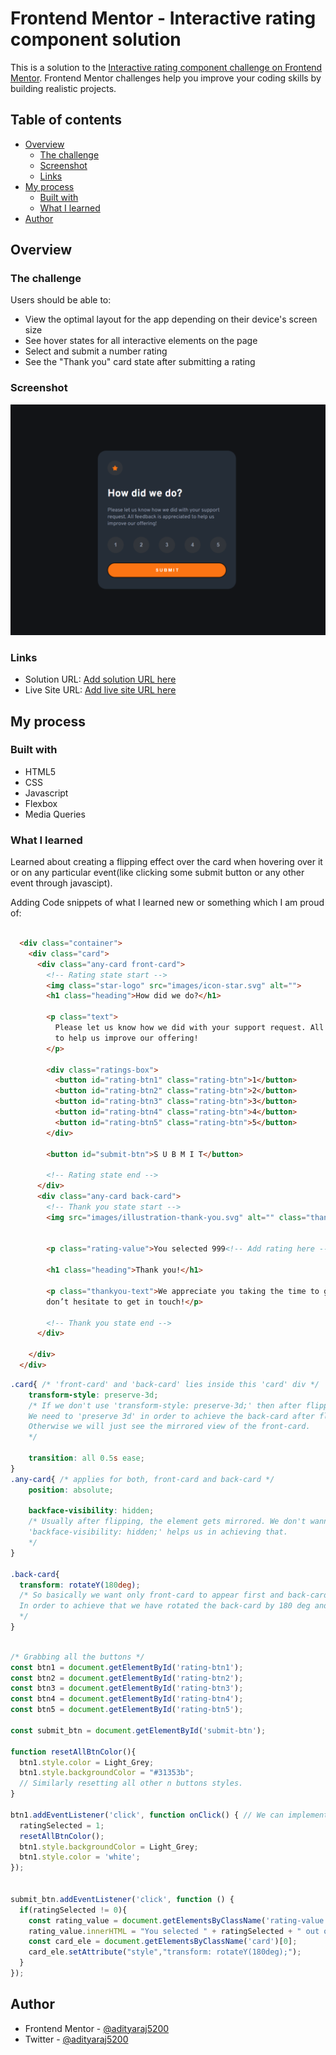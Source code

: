 # Frontend Mentor - Interactive rating component solution

This is a solution to the [Interactive rating component challenge on Frontend Mentor](https://www.frontendmentor.io/challenges/interactive-rating-component-koxpeBUmI). Frontend Mentor challenges help you improve your coding skills by building realistic projects. 

## Table of contents

- [Overview](#overview)
  - [The challenge](#the-challenge)
  - [Screenshot](#screenshot)
  - [Links](#links)
- [My process](#my-process)
  - [Built with](#built-with)
  - [What I learned](#what-i-learned)
- [Author](#author)


## Overview

### The challenge

Users should be able to:

- View the optimal layout for the app depending on their device's screen size
- See hover states for all interactive elements on the page
- Select and submit a number rating
- See the "Thank you" card state after submitting a rating

### Screenshot

![](./screenshot.jpg)

### Links

- Solution URL: [Add solution URL here](https://your-solution-url.com)
- Live Site URL: [Add live site URL here](https://your-live-site-url.com)

## My process

### Built with

- HTML5 
- CSS 
- Javascript
- Flexbox
- Media Queries

### What I learned

Learned about creating a flipping effect over the card when hovering over it or on any particular event(like clicking some submit button or any other event through javascipt).

Adding Code snippets of what I learned new or something which I am proud of: 

```html

  <div class="container">
    <div class="card">
      <div class="any-card front-card"> 
        <!-- Rating state start -->
        <img class="star-logo" src="images/icon-star.svg" alt="">
        <h1 class="heading">How did we do?</h1>

        <p class="text">
          Please let us know how we did with your support request. All feedback is appreciated
          to help us improve our offering!
        </p>

        <div class="ratings-box">
          <button id="rating-btn1" class="rating-btn">1</button>
          <button id="rating-btn2" class="rating-btn">2</button>
          <button id="rating-btn3" class="rating-btn">3</button>
          <button id="rating-btn4" class="rating-btn">4</button>
          <button id="rating-btn5" class="rating-btn">5</button>
        </div>

        <button id="submit-btn">S U B M I T</button>

        <!-- Rating state end -->
      </div>
      <div class="any-card back-card">
        <!-- Thank you state start -->
        <img src="images/illustration-thank-you.svg" alt="" class="thankyou-logo">

        
        <p class="rating-value">You selected 999<!-- Add rating here --> out of 5</p>
        
        <h1 class="heading">Thank you!</h1>
        
        <p class="thankyou-text">We appreciate you taking the time to give a rating. If you ever need more support,
        don’t hesitate to get in touch!</p>
        
        <!-- Thank you state end -->
      </div>

    </div>  
  </div>  

```
```css
.card{ /* 'front-card' and 'back-card' lies inside this 'card' div */
    transform-style: preserve-3d; 
    /* If we don't use 'transform-style: preserve-3d;' then after flipping front-card, back-card won't appear.
    We need to 'preserve 3d' in order to achieve the back-card after flipping. 
    Otherwise we will just see the mirrored view of the front-card.
    */

    transition: all 0.5s ease;
}
.any-card{ /* applies for both, front-card and back-card */
    position: absolute;

    backface-visibility: hidden;
    /* Usually after flipping, the element gets mirrored. We don't wanna see the mirrored view of the element after flipping it.
    'backface-visibility: hidden;' helps us in achieving that.
    */
}

.back-card{ 
  transform: rotateY(180deg);
  /* So basically we want only front-card to appear first and back-card should kind of lay behind the front-card. 
  In order to achieve that we have rotated the back-card by 180 deg and set 'backface-visibility: hidden;' so that its mirrored-view doesn't appear.
  */
}
```
```js

/* Grabbing all the buttons */
const btn1 = document.getElementById('rating-btn1');
const btn2 = document.getElementById('rating-btn2');
const btn3 = document.getElementById('rating-btn3');
const btn4 = document.getElementById('rating-btn4');
const btn5 = document.getElementById('rating-btn5');

const submit_btn = document.getElementById('submit-btn');

function resetAllBtnColor(){
  btn1.style.color = Light_Grey;
  btn1.style.backgroundColor = "#31353b";
  // Similarly resetting all other n buttons styles.
}

btn1.addEventListener('click', function onClick() { // We can implement the same thing for every button.
  ratingSelected = 1;
  resetAllBtnColor();
  btn1.style.backgroundColor = Light_Grey;
  btn1.style.color = 'white';
});


submit_btn.addEventListener('click', function () {
  if(ratingSelected != 0){
    const rating_value = document.getElementsByClassName('rating-value')[0];
    rating_value.innerHTML = "You selected " + ratingSelected + " out of 5";
    const card_ele = document.getElementsByClassName('card')[0];
    card_ele.setAttribute("style","transform: rotateY(180deg);");
  }
});
```

## Author

- Frontend Mentor - [@adityaraj5200](https://www.frontendmentor.io/profile/adityaraj5200)
- Twitter - [@adityaraj5200](https://www.twitter.com/adityaraj5200)
